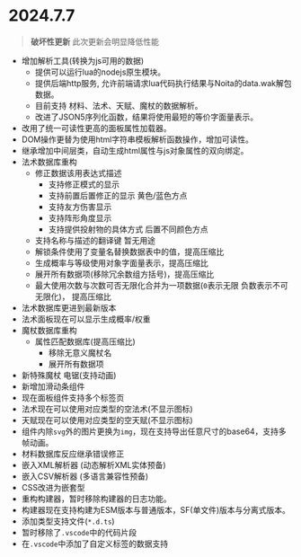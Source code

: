 # 2024.7.7
> **破坏性更新**
> 此次更新会明显降低性能
* 增加解析工具(转换为js可用的数据)
  * 提供可以运行lua的nodejs原生模块。
  * 提供后端http服务, 允许前端请求lua代码执行结果与Noita的data.wak解包数据。
  * 目前支持 材料、法术、天赋、魔杖的数据解析。
  * 改进了JSON5序列化函数，结果将使用最短的等价字面量表示。
* 改用了统一可读性更高的面板属性加载器。
* DOM操作更替为使用html字符串模板解析函数操作，增加可读性。
* 继承增加中间层类，自动生成html属性与js对象属性的双向绑定。
* 法术数据库重构
  * 修正数据该用表达式描述
    * 支持修正模式的显示
    * 支持前置后置修正的显示 黄色/蓝色方点
    * 支持友方伤害显示
    * 支持阵形角度显示
    * 支持提供投射物的具体方式 后置不同颜色方点
  * 支持名称与描述的翻译键 暂无用途
  * 解锁条件使用了变量名替换数据表中的值，提高压缩比
  * 生成概率与等级使用对象字面量表示，提高压缩比
  * 展开所有数据项(移除冗余数组方括号)，提高压缩比
  * 最大使用次数与次数可否无限化合并为一项数据(`0`表示无限 负数表示不可无限化)， 提高压缩比
* 法术数据库更进到最新版本
* 法术面板现在可以显示生成概率/权重
* 魔杖数据库重构
  * 属性匹配数据库(提高压缩比)
    * 移除无意义魔杖名
    * 展开所有数据项
* 新特殊魔杖 电锯(支持动画)
* 新增加滑动条组件
* 现在面板组件支持多个标签页
* 法术现在可以使用对应类型的空法术(不显示图标)
* 天赋现在可以使用对应类型的空天赋(不显示图标)
* 组件内除`svg`外的图片更换为`img`，现在支持导出任意尺寸的base64，支持多帧动画。
* 材料数据库反应继承错误修正
* 嵌入XML解析器 (动态解析XML实体预备)
* 嵌入CSV解析器 (多语言兼容性预备)
* CSS改进为嵌套型
* 重构构建器，暂时移除构建器的日志功能。
* 构建器现在支持构建为ESM版本与普通版本，SF(单文件)版本与分离式版本。
* 添加类型支持文件(`*.d.ts`)
* 暂时移除了`.vscode`中的代码片段
* 在`.vscode`中添加了自定义标签的数据支持